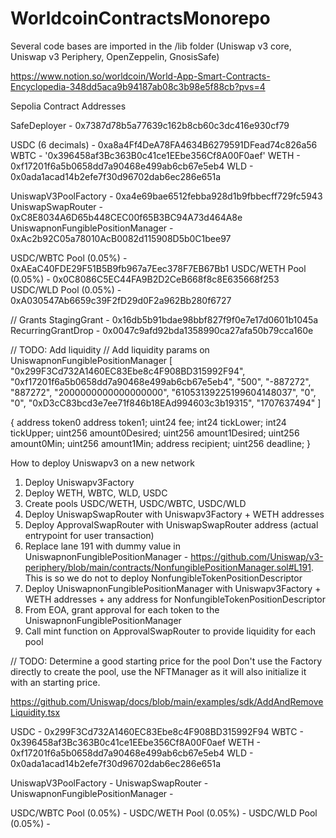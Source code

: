 # WorldcoinContractsMonorepo
Several code bases are imported in the /lib folder (Uniswap v3 core, Uniswap v3 Periphery, OpenZeppelin, GnosisSafe)

https://www.notion.so/worldcoin/World-App-Smart-Contracts-Encyclopedia-348dd5aca9b94187ab08c3b98e5f88cb?pvs=4

Sepolia Contract Addresses

SafeDeployer - 0x7387d78b5a77639c162b8cb60c3dc416e930cf79

USDC (6 decimals) - 0xa8a4Ff4DeA78FA4634B6279591DFead74c826a56
WBTC - '0x396458af3Bc363B0c41ce1EEbe356Cf8A00F0aef' 
WETH - 0xf17201f6a5b0658dd7a90468e499ab6cb67e5eb4
WLD  - 0x0ada1acad14b2efe7f30d96702dab6ec286e651a

UniswapV3PoolFactory - 0xa4e69bae6512febba928d1b9fbbecff729fc5943
UniswapSwapRouter - 0xC8E8034A6D65b448CEC00f65B3BC94A73d464A8e
UniswapnonFungiblePositionManager - 0xAc2b92C05a78010AcB0082d115908D5b0C1bee97

USDC/WBTC Pool (0.05%) - 0xAEaC40FDE29F51B5B9fb967a7Eec378F7EB67Bb1
USDC/WETH Pool (0.05%) - 0x0C8086C5EC44FA9B2D2CeB668f8c8E635668f253
USDC/WLD Pool  (0.05%) - 0xA030547Ab6659c39F2fD29d0F2a962Bb280f6727

// Grants
StagingGrant - 0x16db5b91bdae98bbf827f9f0e7e17d0601b1045a
RecurringGrantDrop - 0x0047c9afd92bda1358990ca27afa50b79cca160e

// TODO: Add liquidity
// Add liquidity params on UniswapnonFungiblePositionManager
[
"0x299F3Cd732A1460EC83Ebe8c4F908BD315992F94",
"0xf17201f6a5b0658dd7a90468e499ab6cb67e5eb4",
"500",
"-887272",
"887272",
"2000000000000000000",
"61053139225199604148037",
"0",
"0",
"0xD3cC83bcd3e7ee71f846b18EAd994603c3b19315",
"1707637494"
]

{
    address token0
    address token1;
    uint24 fee;
    int24 tickLower;
    int24 tickUpper;
    uint256 amount0Desired;
    uint256 amount1Desired;
    uint256 amount0Min;
    uint256 amount1Min;
    address recipient;
    uint256 deadline;
}



How to deploy Uniswapv3 on a new network
1. Deploy Uniswapv3Factory
2. Deploy WETH, WBTC, WLD, USDC
3. Create pools USDC/WETH, USDC/WBTC, USDC/WLD
4. Deploy UniswapSwapRouter with Uniswapv3Factory + WETH addresses
5. Deploy ApprovalSwapRouter with UniswapSwapRouter address (actual entrypoint for user transaction)
6. Replace lane 191 with dummy value in UniswapnonFungiblePositionManager - https://github.com/Uniswap/v3-periphery/blob/main/contracts/NonfungiblePositionManager.sol#L191. This is so we do not to deploy NonfungibleTokenPositionDescriptor
7. Deploy UniswapnonFungiblePositionManager with Uniswapv3Factory + WETH addresses + any address for NonfungibleTokenPositionDescriptor
8. From EOA, grant approval for each token to the UniswapnonFungiblePositionManager
9. Call mint function on ApprovalSwapRouter to provide liquidity for each pool


// TODO: Determine a good starting price for the pool
Don't use the Factory directly to create the pool, use the NFTManager as it will also initialize it with an starting price.

https://github.com/Uniswap/docs/blob/main/examples/sdk/AddAndRemoveLiquidity.tsx

USDC - 0x299F3Cd732A1460EC83Ebe8c4F908BD315992F94
WBTC - 0x396458af3Bc363B0c41ce1EEbe356Cf8A00F0aef
WETH - 0xf17201f6a5b0658dd7a90468e499ab6cb67e5eb4
WLD  - 0x0ada1acad14b2efe7f30d96702dab6ec286e651a

UniswapV3PoolFactory - 
UniswapSwapRouter - 
UniswapnonFungiblePositionManager - 

USDC/WBTC Pool (0.05%) - 
USDC/WETH Pool (0.05%) - 
USDC/WLD Pool  (0.05%) - 